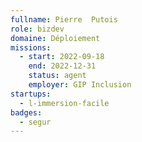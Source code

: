 ```yaml
---
fullname: Pierre  Putois
role: bizdev
domaine: Déploiement
missions:
  - start: 2022-09-18
    end: 2022-12-31
    status: agent
    employer: GIP Inclusion
startups:
  - l-immersion-facile
badges:
  - segur
---
```



